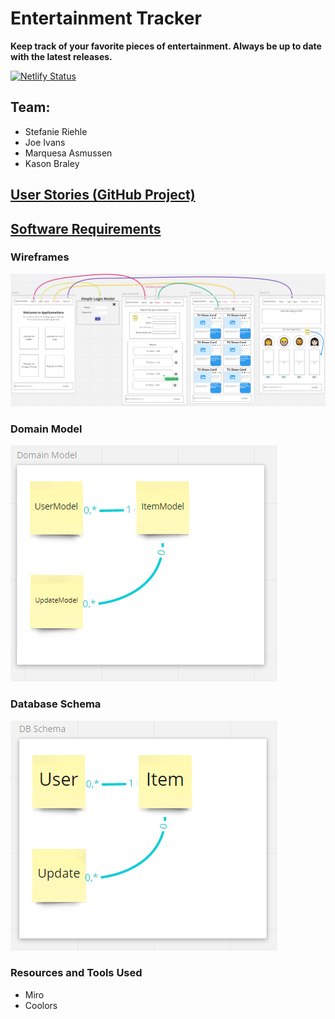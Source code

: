 # Entertainment Tracker
**Keep track of your favorite pieces of entertainment. Always be up to date with the latest releases.**

[![Netlify Status](https://api.netlify.com/api/v1/badges/2761d381-9229-4b25-a508-ca11d813b193/deploy-status)](https://app.netlify.com/sites/pedantic-villani-94b771/deploys)


## Team:
- Stefanie Riehle
- Joe Ivans
- Marquesa Asmussen
- Kason Braley

## [User Stories (GitHub Project)](https://github.com/orgs/cf-301-group-2021/projects/1)
## [Software Requirements](./docs/requirements.md)

### Wireframes
![wireframe](./docs/wireframe.PNG)
### Domain Model
![Domain Modeling](./docs/domainmodel.PNG)
### Database Schema
![Database Schema](./docs/dbschema.PNG)
### Resources and Tools Used
 - Miro
 - Coolors
